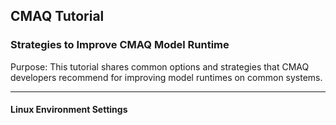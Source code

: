 ## CMAQ Tutorial ##
### Strategies to Improve CMAQ Model Runtime ###
Purpose: This tutorial shares common options and strategies that CMAQ developers recommend for improving model runtimes on common systems.


------------
#### Linux Environment Settings ####


